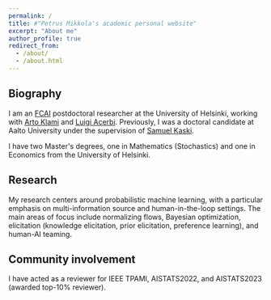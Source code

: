 ```yaml
---
permalink: /
title: #"Petrus Mikkola's academic personal website"
excerpt: "About me"
author_profile: true
redirect_from: 
  - /about/
  - /about.html
---
```


<h2>Biography</h2>

I am an <a href="https://fcai.fi">FCAI</a> postdoctoral researcher at the University of Helsinki, working with <a href="https://www.cs.helsinki.fi/u/aklami/">Arto Klami</a> and <a href="https://lacerbi.github.io">Luigi Acerbi</a>. Previously, I was a doctoral candidate at Aalto University under the supervision of <a href="https://people.aalto.fi/samuel.kaski">Samuel Kaski</a>.

I have two Master's degrees, one in Mathematics (Stochastics) and one in Economics from the University of Helsinki.

<!---
Prior to that, I worked as an intern at various national research institutes (VATT, Statistics Finland, University of Helsinki) and as a data scientist at two start-ups (North Nest Ventures, SkillGrower). I have two Master's degrees, one in Mathematics (Stochastics) and one in Economics from the University of Helsinki. I do consulting for <a href="https://soilwatch.eu">SoilWatch</a> on calibration and uncertainty quantification of soil carbon models.
-->

<h2>Research</h2>
My research centers around probabilistic machine learning, with a particular emphasis on multi-information source and human-in-the-loop settings. The main areas of focus include normalizing flows, Bayesian optimization, elicitation (knowledge elicitation, prior elicitation, preference learning), and human-AI teaming.<br>

<!---
<h2>Applications</h2>

The ML methods relevant to my research can be harnessed to incorporate human perspectives into machine learning systems, such as addressing AI alignment issues and designing recommender systems. In addition, Bayesian optimization can be used to solve a broad spectrum of optimization tasks involving diverse and noisy sources of data.
-->

<h2>Community involvement</h2>
I have acted as a reviewer for IEEE TPAMI, AISTATS2022, and AISTATS2023 (awarded top-10% reviewer).
